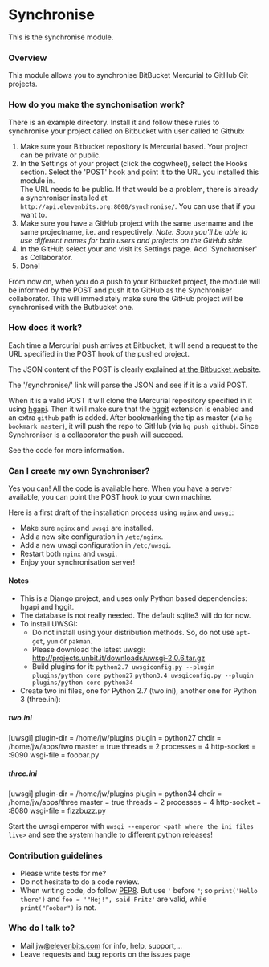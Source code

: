 # Synchronise #

This is the synchronise module.

### Overview ###

This module allows you to synchronise BitBucket Mercurial to GitHub Git 
projects.

### How do you make the synchonisation work? ###

There is an example directory.  Install it and follow these rules to 
synchronise your project called <project> on Bitbucket with user called 
<user> to Github:

1. Make sure your Bitbucket repository is Mercurial based. Your project 
   can be private or public.
2. In the Settings of your project (click the cogwheel), select the 
   Hooks section.  Select the 'POST' hook and point it to the URL you 
   installed this module in.  
   The URL needs to be public.  If that would be a problem, there is already 
   a synchroniser installed at 
   `http://api.elevenbits.org:8000/synchronise/`.  You can use that
   if you want to.
3. Make sure you have a GitHub project with the same username and the 
   same projectname, i.e. <user> and <project> respectively.
   *Note: Soon you'll be able to use different names for both users and 
   projects on the GitHub side.*
4. In the GitHub select your <project> and visit its Settings page.
   Add 'Synchroniser' as Collaborator.
5. Done!

From now on, when you do a push to your Bitbucket project, the module will 
be informed by the POST and push it to GitHub as the Synchroniser collaborator.
This will immediately make sure the GitHub project will be synchronised with
the Butbucket one.

### How does it work? ###

Each time a Mercurial push arrives at Bitbucket, it will send a request
to the URL specified in the POST hook of the pushed project.

The JSON content of the POST is clearly explained
[at the Bitbucket website](https://confluence.atlassian.com/display/BITBUCKET/POST+hook+management).

The '/synchronise/' link will parse the JSON and see if it is a valid POST.

When it is a valid POST it will clone the Mercurial repository specified in 
it using [hgapi](https://bitbucket.org/haard/hgapi). Then it will make
sure that the [hggit](https://bitbucket.org/durin42/hg-git) extension is 
enabled and an extra `github` path is added. After bookmarking the tip 
as master (via `hg bookmark master`), it will push the repo to GitHub (via
`hg push github`). Since Synchroniser is a collaborator the push will succeed.

See the code for more information.

### Can I create my own Synchroniser? ###

Yes you can! All the code is available here. When you have a server 
available, you can point the POST hook to your own machine.

Here is a first draft of the installation process using `nginx` and `uwsgi`:

* Make sure `nginx` and `uwsgi` are installed.
* Add a new site configuration in `/etc/nginx`.
* Add a new uwsgi configuration in `/etc/uwsgi`.
* Restart both `nginx` and `uwsgi`.
* Enjoy your synchronisation server!

#### Notes ####

* This is a Django project, and uses only Python based dependencies: hgapi
  and hggit.
* The database is not really needed.  The default sqlite3 will do for now.
* To install UWSGI:
  - Do not install using your distribution methods. So, do not use `apt-get`,
    `yum` or `pakman`.
  - Please download the latest uwsgi: http://projects.unbit.it/downloads/uwsgi-2.0.6.tar.gz
  - Build plugins for it:
    `python2.7 uwsgiconfig.py --plugin plugins/python core python27`
    `python3.4 uwsgiconfig.py --plugin plugins/python core python34`
* Create two ini files, one for Python 2.7 (two.ini), another one for Python
  3 (three.ini):

##### two.ini #####  

[uwsgi]
plugin-dir = /home/jw/plugins
plugin = python27
chdir = /home/jw/apps/two
master = true
threads = 2
processes = 4
http-socket = :9090
wsgi-file = foobar.py

##### three.ini #####

[uwsgi]
plugin-dir = /home/jw/plugins
plugin = python34
chdir = /home/jw/apps/three
master = true
threads = 2
processes = 4
http-socket = :8080
wsgi-file = fizzbuzz.py

Start the uwsgi emperor with `uwsgi --emperor <path where the ini files live>`
and see the system handle to different python releases!

### Contribution guidelines ###

* Please write tests for me?
* Do not hesitate to do a code review.
* When writing code, do follow [PEP8](http://legacy.python.org/dev/peps/pep-0008/).
  But use `'` before `"`; so `print('Hello there')` and 
  `foo = '"Hej!", said Fritz'` are valid, while `print("Foobar")` is not. 

### Who do I talk to? ###

* Mail jw@elevenbits.com for info, help, support,...
* Leave requests and bug reports on the issues page
